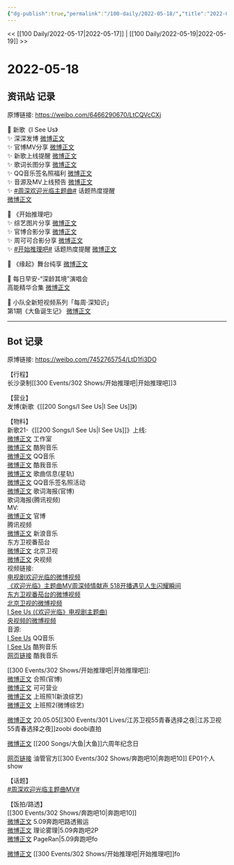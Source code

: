 ```yaml
---
{"dg-publish":true,"permalink":"/100-daily/2022-05-18/","title":"2022-05-18"}
---
```



<< [[100 Daily/2022-05-17\|2022-05-17]] | [[100 Daily/2022-05-19\|2022-05-19]] >>

# 2022-05-18

## 资讯站 记录

原博链接: https://weibo.com/6466290670/LtCQVcCXj

💫 新歌《I See Us》  
✨ 深深发博 [微博正文](https://m.weibo.cn/6466290670/4770417804051914)  
✨ 官博MV分享 [微博正文](https://m.weibo.cn/6466290670/4770417979689895)  
✨ 新歌上线提醒 [微博正文](https://m.weibo.cn/6466290670/4770418655494420)  
✨ 歌词长图分享 [微博正文](https://m.weibo.cn/6466290670/4770438192562202)  
✨ QQ音乐签名照福利 [微博正文](https://m.weibo.cn/6466290670/4770438545149234)  
✨ 音源及MV上线预告 [微博正文](https://m.weibo.cn/6466290670/4770413752617687)  
✨ [#周深欢迎光临主题曲#](https://s.weibo.com/weibo?q=%23%E5%91%A8%E6%B7%B1%E6%AC%A2%E8%BF%8E%E5%85%89%E4%B8%B4%E4%B8%BB%E9%A2%98%E6%9B%B2%23) 话题热度提醒  
[微博正文](https://m.weibo.cn/6466290670/4770428260450659)

💫 《开始推理吧》  
✨ 综艺图片分享 [微博正文](https://m.weibo.cn/6466290670/4770489757600261)  
✨ 官博合影分享 [微博正文](https://m.weibo.cn/6466290670/4770478008308412)  
✨ 周可可合影分享 [微博正文](https://m.weibo.cn/6466290670/4770478566414682)  
✨ [#开始推理吧#](https://s.weibo.com/weibo?q=%23%E5%BC%80%E5%A7%8B%E6%8E%A8%E7%90%86%E5%90%A7%23) 话题热度提醒 [微博正文](https://m.weibo.cn/6466290670/4770424154752195)

💫 《缘起》舞台纯享 [微博正文](https://m.weibo.cn/6466290670/4770517490336793)

💫 每日早安-“深龄其境”演唱会  
高能精华合集 [微博正文](https://m.weibo.cn/6466290670/4770388075347971)

💫 小队全新短视频系列「每周·深知识」  
第1期《大鱼诞生记》 [微博正文](https://m.weibo.cn/6466290670/4770574296944718)

---
## Bot 记录

原博链接: https://weibo.com/7452765754/LtD1fi3DO

【行程】  
长沙录制[[300 Events/302 Shows/开始推理吧\|开始推理吧]]3

【营业】  
[](https://m.weibo.cn/1736988591/4770416135243962) 发博(新歌《[[200 Songs/I See Us\|I See Us]]》)

【物料】  
新歌21-《[[200 Songs/I See Us\|I See Us]]》上线:  
[微博正文](https://m.weibo.cn/7478855230/4770418608833022) 工作室  
[微博正文](https://m.weibo.cn/1665103091/4770415724200259) 酷狗音乐  
[微博正文](https://m.weibo.cn/2169129705/4770415731805096) QQ音乐  
[微博正文](https://m.weibo.cn/1738434147/4770423310910632) 酷我音乐  
[微博正文](https://m.weibo.cn/6466290670/4770418655494420) 歌曲信息(星轨)  
[微博正文](https://m.weibo.cn/2169129705/4770433339228804) QQ音乐签名照活动  
[微博正文](https://m.weibo.cn/7496684609/4770430894473509) 歌词海报(官博)  
[](https://m.weibo.cn/2591595652/4770430835754442) 歌词海报(腾讯视频)  
MV:  
[微博正文](https://m.weibo.cn/7496684609/4770415753563644) 官博  
[](https://m.weibo.cn/2591595652/4770415744386763) 腾讯视频  
[微博正文](https://m.weibo.cn/1266269835/4770410685796943) 新浪音乐  
[](https://m.weibo.cn/1767910704/4770415743860842) 东方卫视番茄台  
[微博正文](https://m.weibo.cn/1779837945/4770437898439989) 北京卫视  
[微博正文](https://m.weibo.cn/7211561239/4770521428263333) 央视频  
视频链接:  
[电视剧欢迎光临的微博视频](https://video.weibo.com/show?fid=1034:4770411272142977)  
[《欢迎光临》主题曲MV周深倾情献声 518开播遇见人生闪耀瞬间](https://weibo.cn/sinaurl?u=http%3A%2F%2Fv.qq.com%2Fx%2Fpage%2Fz3338z88z7a.html)  
[东方卫视番茄台的微博视频](https://video.weibo.com/show?fid=1034:4770296939610150)  
[北京卫视的微博视频](https://video.weibo.com/show?fid=1034:4770437239078925)  
[I See Us (《欢迎光临》电视剧主题曲)](https://weibo.cn/sinaurl?u=https%3A%2F%2Fc.y.qq.com%2Fbase%2Ffcgi-bin%2Fu%3F__%3DNDBGMChAOzJO)  
[央视频的微博视频](https://video.weibo.com/show?fid=1034:4770515743866957)  
音源:  
[I See Us](https://weibo.cn/sinaurl?u=https%3A%2F%2Fi.y.qq.com%2Fv8%2Fplaysong.html%3Fsongid%3D356161397%26source%3Dyqq%26ADTAG%3Dhz_wb_sf%26channelId%3D10081987) QQ音乐  
[I See Us](https://weibo.cn/sinaurl?u=https%3A%2F%2Ft3.kugou.com%2Fsong.html%3Fid%3D1tJ1DcczzV3) 酷狗音乐  
[网页链接](https://weibo.cn/sinaurl?u=http%3A%2F%2Fm.kuwo.cn%2Fnewh5app%2Fplay_detail%2F220415821) 酷我音乐

[[300 Events/302 Shows/开始推理吧\|开始推理吧]]:  
[微博正文](https://m.weibo.cn/2162247381/4770476129519187) 合照(官博)  
[微博正文](https://m.weibo.cn/7736960489/4770477191466430) 可可营业  
[微博正文](https://m.weibo.cn/1878335471/4770477997031715) 上班照1(新浪综艺)  
[微博正文](https://m.weibo.cn/2110705772/4770479418901121) 上班照2(微博综艺)

[微博正文](https://m.weibo.cn/7760763321/4770426074957559) 20.05.05[[300 Events/301 Lives/江苏卫视55青春选择之夜\|江苏卫视55青春选择之夜]]zoobi doobi直拍

[微博正文](https://m.weibo.cn/2095820504/4770264728207791) [[200 Songs/大鱼\|大鱼]]六周年纪念日

[网页链接](https://weibo.cn/sinaurl?u=https%3A%2F%2Fyoutu.be%2FnwNC26oANcQ) 油管官方[[300 Events/302 Shows/奔跑吧10\|奔跑吧10]] EP01个人show

【话题】  
[#周深欢迎光临主题曲MV#](https://s.weibo.com/weibo?q=%23%E5%91%A8%E6%B7%B1%E6%AC%A2%E8%BF%8E%E5%85%89%E4%B8%B4%E4%B8%BB%E9%A2%98%E6%9B%B2MV%23)

【饭拍/路透】  
[[300 Events/302 Shows/奔跑吧10\|奔跑吧10]]  
[微博正文](https://m.weibo.cn/7495641082/4770501329948931) 5.09奔跑吧路透搬运  
[微博正文](https://m.weibo.cn/7458115630/4770519796160400) 理论雾理|5.09奔跑吧2P  
[微博正文](https://m.weibo.cn/7633014126/4770523798832532) PageRan|5.09奔跑吧fo

[微博正文](https://m.weibo.cn/5100381535/4770610435326766) [[300 Events/302 Shows/开始推理吧\|开始推理吧]]fo
